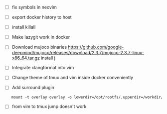 - [ ] fix symbols in neovim
- [ ] export docker history to host
- [ ] install killall
- [ ] Make lazygit work in docker
- [ ] Download mujoco binaries https://github.com/google-deepmind/mujoco/releases/download/2.3.7/mujoco-2.3.7-linux-x86_64.tar.gz
install j
- [ ] Integrate clangformat into vim
- [ ] Change theme of tmux and vim inside docker conveniently

- [ ] Add surround plugin

```dockerfile
   mount -t overlay overlay -o lowerdir=/opt/rootfs/,upperdir=/workdir/armchroot-upper/,workdir=/workdir/armchroot-work/ /workdir/armchroot
```
- [ ] from vim to tmux jump doesn't work

